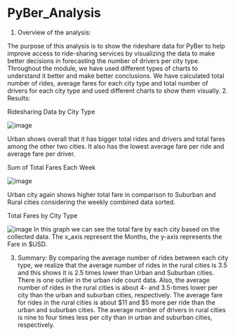 # PyBer_Analysis
1.	Overview of the analysis:

The purpose of this analysis is to show the rideshare data for PyBer to help improve access to ride-sharing services by visualizing the data to make better decisions in forecasting the number of drivers per city type. Throughout the module, we have used different types of charts to understand it better and make better conclusions. We have calculated total number of rides, average fares for each city type and total number of drivers for each city type and used different charts to show them visually.
2.	Results:

Ridesharing Data by City Type

![image](https://user-images.githubusercontent.com/49285767/184079603-bf9b1c3c-40f3-4148-afdb-b85da8a00b5c.png)

Urban shows overall that it has bigger total rides and drivers and total fares among the other two cities. It also has the lowest average fare per ride and average fare per driver.

Sum of Total Fares Each Week

![image](https://user-images.githubusercontent.com/49285767/184082933-b4c00bb2-0147-4980-9a99-53ad728b526a.png)

Urban city again shows higher total fare in comparison to Suburban and Rural cities considering the weekly combined data sorted.

Total Fares by City Type

![image](https://user-images.githubusercontent.com/49285767/184081936-bba4f220-0379-4c81-bb84-8fdda3f4d60e.png)
In this graph we can see the total fare by each city based on the collected data. The x_axis represent the Months, the y-axis represents the Fare in $USD.

3.	Summary:
By comparing the average number of rides between each city type, we realize that the average number of rides in the rural cities is 3.5 and this shows it is 2.5 times lower than Urban and Suburban cities.
There is one outlier in the urban ride count data. Also, the average number of rides in the rural cities is about 4- and 3.5-times lower per city than the urban and suburban cities, respectively. The average fare for rides in the rural cities is about $11 and $5 more per ride than the urban and suburban cities.
The average number of drivers in rural cities is nine to four times less per city than in urban and suburban cities, respectively.
